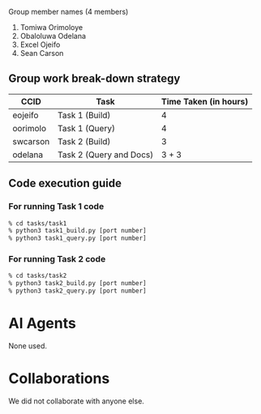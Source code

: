 
Group member names (4 members)  
1. Tomiwa Orimoloye
2. Obaloluwa Odelana
3. Excel Ojeifo
4. Sean Carson

## Group work break-down strategy
|CCID    |      Task    |Time Taken (in hours)|
|--------|--------------|---------------------|
|eojeifo |Task 1 (Build)|          4          |
|oorimolo|Task 1 (Query)|          4          |
|swcarson |Task 2 (Build)|         3          |
|odelana|Task 2 (Query and Docs)|   3 + 3     |

## Code execution guide
### For running Task 1 code
```bash
% cd tasks/task1
% python3 task1_build.py [port number]
% python3 task1_query.py [port number]
```

### For running Task 2 code
```bash
% cd tasks/task2
% python3 task2_build.py [port number]
% python3 task2_query.py [port number]
```

# AI Agents
None used.

# Collaborations
We did not collaborate with anyone else.
